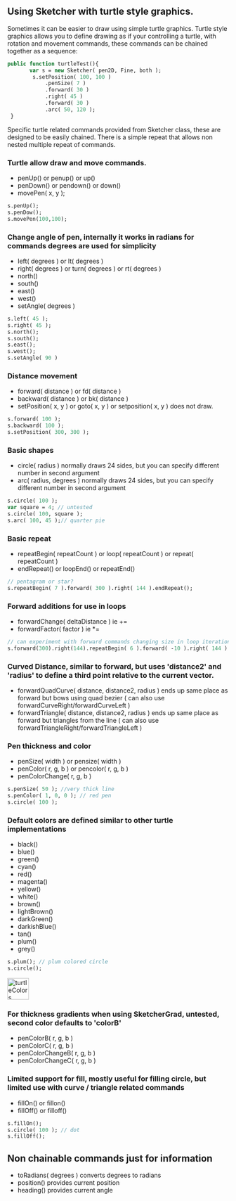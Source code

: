 ## Using Sketcher with turtle style graphics.
  
Sometimes it can be easier to draw using simple turtle graphics. 
Turtle style graphics allows you to define drawing as if your controlling a turtle, with rotation and movement commands,
these commands can be chained together as a sequence:


```Haxe
public function turtleTest(){
       var s = new Sketcher( pen2D, Fine, both );
        s.setPosition( 100, 100 )
            .penSize( 7 )
            .forward( 30 )
            .right( 45 )
            .forward( 30 )
            .arc( 50, 120 );
 }
 ```

Specific turtle related commands provided from Sketcher class, these are designed to be easily chained.
There is a simple repeat that allows non nested multiple repeat of commands.

### Turtle allow draw and move commands.  
- penUp() or penup() or up()
- penDown() or pendown() or down()
- movePen( x, y );
```Haxe
s.penUp();
s.penDow();
s.movePen(100,100);
```
### Change angle of pen, internally it works in radians for commands degrees are used for simplicity
- left( degrees ) or lt( degrees )
- right( degrees ) or turn( degrees ) or rt( degrees )
- north()
- south()
- east()
- west()
- setAngle( degrees )
```Haxe
s.left( 45 );
s.right( 45 );
s.north();
s.south();
s.east();
s.west();
s.setAngle( 90 )
```

### Distance movement
- forward( distance ) or fd( distance )
- backward( distance ) or bk( distance )
- setPosition( x, y ) or goto( x, y ) or setposition( x, y ) does not draw.
```Haxe
s.forward( 100 );
s.backward( 100 );
s.setPosition( 300, 300 );
```

### Basic shapes
- circle( radius ) normally draws 24 sides, but you can specify different number in second argument 
- arc( radius, degrees ) normally draws 24 sides, but you can specify different number in second argument
```Haxe
s.circle( 100 );
var square = 4; // untested
s.circle( 100, square );
s.arc( 100, 45 );// quarter pie
```

### Basic repeat
- repeatBegin( repeatCount ) or loop( repeatCount ) or repeat( repeatCount )
- endRepeat() or loopEnd() or repeatEnd() 
```Haxe
// pentagram or star?
s.repeatBegin( 7 ).forward( 300 ).right( 144 ).endRepeat();
```
### Forward additions for use in loops
- forwardChange( deltaDistance ) ie +=
- forwardFactor( factor )        ie *=
```Haxe
// can experiment with forward commands changing size in loop iteration
s.forward(300).right(144).repeatBegin( 6 ).forward( -10 ).right( 144 ).endRepeat();
```

### Curved Distance, similar to forward, but uses 'distance2' and 'radius' to define a third point relative to the current vector.
- forwardQuadCurve( distance, distance2, radius ) ends up same place as forward but bows using quad bezier
( can also use forwardCurveRight/forwardCurveLeft )
- forwardTriangle( distance, distance2, radius ) ends up same place as forward but triangles from the line
( can also use forwardTriangleRight/forwardTriangleLeft )

### Pen thickness and color
- penSize( width ) or pensize( width )
- penColor( r, g, b ) or pencolor( r, g, b )
- penColorChange( r, g, b )
```Haxe
s.penSize( 50 ); //very thick line
s.penColor( 1, 0, 0 ); // red pen
s.circle( 100 );
```

### Default colors are defined similar to other turtle implementations
- black()
- blue()
- green()
- cyan()
- red()
- magenta()
- yellow()
- white()
- brown()
- lightBrown()
- darkGreen()
- darkishBlue()
- tan()
- plum()
- grey()
```Haxe
s.plum(); // plum colored circle
s.circle();
```
<img width="49" alt="turtleColors" src="https://user-images.githubusercontent.com/20134338/134170061-4cbaad26-110c-4db9-a9bc-3bc437eac4fa.png">


### For thickness gradients when using SketcherGrad, untested, second color defaults to 'colorB'
- penColorB( r, g, b )
- penColorC( r, g, b )
- penColorChangeB( r, g, b )
- penColorChangeC( r, g, b )

### Limited support for fill, mostly useful for filling circle, but limited use with curve / triangle related commands
- fillOn() or fillon()
- fillOff() or filloff()
```Haxe
s.fillOn();
s.circle( 100 ); // dot
s.fillOff();
```

## Non chainable commands just for information
- toRadians( degrees ) converts degrees to radians
- position() provides current position
- heading() provides current angle

